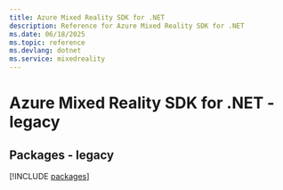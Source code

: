 ```yaml
---
title: Azure Mixed Reality SDK for .NET
description: Reference for Azure Mixed Reality SDK for .NET
ms.date: 06/18/2025
ms.topic: reference
ms.devlang: dotnet
ms.service: mixedreality
---
```

# Azure Mixed Reality SDK for .NET - legacy
## Packages - legacy
[!INCLUDE [packages](mixed-reality-index.md)]